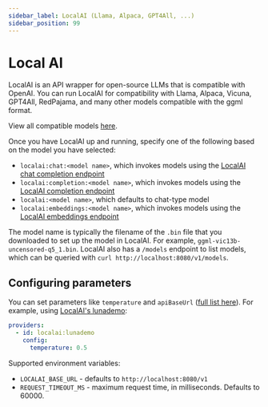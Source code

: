 ```yaml
---
sidebar_label: LocalAI (Llama, Alpaca, GPT4All, ...)
sidebar_position: 99
---
```


# Local AI

LocalAI is an API wrapper for open-source LLMs that is compatible with OpenAI. You can run LocalAI for compatibility with Llama, Alpaca, Vicuna, GPT4All, RedPajama, and many other models compatible with the ggml format.

View all compatible models [here](https://github.com/go-skynet/LocalAI#model-compatibility-table).

Once you have LocalAI up and running, specify one of the following based on the model you have selected:

- `localai:chat:<model name>`, which invokes models using the
  [LocalAI chat completion endpoint](https://localai.io/features/text-generation/#chat-completions)
- `localai:completion:<model name>`, which invokes models using the
  [LocalAI completion endpoint](https://localai.io/features/text-generation/#completions)
- `localai:<model name>`, which defaults to chat-type model
- `localai:embeddings:<model name>`, which invokes models using the
  [LocalAI embeddings endpoint](https://localai.io/features/embeddings/)

The model name is typically the filename of the `.bin` file that you downloaded to set up the model in LocalAI. For example, `ggml-vic13b-uncensored-q5_1.bin`.  LocalAI also has a `/models` endpoint to list models, which can be queried with `curl http://localhost:8080/v1/models`.

## Configuring parameters

You can set parameters like `temperature` and `apiBaseUrl` ([full list here](https://github.com/promptfoo/promptfoo/blob/main/src/providers/localai.ts#L7)).  For example, using [LocalAI's lunademo](https://localai.io/howtos/easy-request-curl/):

```yaml title=promptfooconfig.yaml
providers:
  - id: localai:lunademo
    config:
      temperature: 0.5
```

Supported environment variables:

- `LOCALAI_BASE_URL` - defaults to `http://localhost:8080/v1`
- `REQUEST_TIMEOUT_MS` - maximum request time, in milliseconds. Defaults to 60000.
